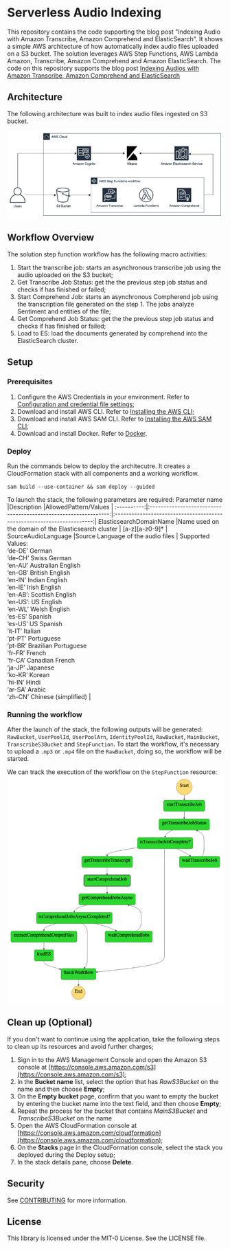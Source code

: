 # Serverless Audio Indexing

This repository contains the code supporting the blog post "Indexing Audio with Amazon Transcribe, Amazon Comprehend and ElasticSearch". It shows a simple AWS architecture of how automatically index audio files uploaded on a S3 bucket. The solution leverages AWS Step Functions, AWS Lambda Amazon, Transcribe, Amazon Comprehend and Amazon ElasticSearch. The code on this repository supports the blog post [Indexing Audios with Amazon Transcribe, Amazon Comprehend and ElasticSearch](https://aws.amazon.com/pt/blogs/aws-brasil/indexando-audios-com-amazon-transcribe-amazon-comprehend-e-elasticsearch/)

## Architecture
The following architecture was built to index audio files ingested on S3 bucket.  

<img src="images/BlogPost.png"/>

## Workflow Overview
The solution step function workflow has the following macro activities:
1. Start the transcribe job: starts an asynchronous transcribe job using the audio uploaded on the S3 bucket;
2. Get Transcribe Job Status: get the the previous step job status and checks if has finished or failed;
3. Start Comprehend Job: starts an asynchronous Compherend job using the transcription file generated on the step 1. The jobs analyze Sentiment and entities of the file;
4. Get Comprehend Job Status:  get the the previous step job status and checks if has finished or failed;
5. Load to ES: load the documents generated by comprehend into the ElasticSearch cluster.

## Setup
### Prerequisites
1. Configure the AWS Credentials in your environment. Refer to [Configuration and credential file settings](https://docs.aws.amazon.com/cli/latest/userguide/cli-configure-files.html);
2. Download and install AWS CLI. Refer to [Installing the AWS CLI](https://docs.aws.amazon.com/cli/latest/userguide/cli-chap-install.html);
3. Download and install AWS SAM CLI. Refer to [Installing the AWS SAM CLI](https://docs.aws.amazon.com/serverless-application-model/latest/developerguide/serverless-sam-cli-install.html);
4. Download and install Docker. Refer to [Docker](https://www.docker.com/products/docker-desktop).

### Deploy
Run the commands below to deploy the architecutre. It creates a CloudFormation stack with all components and a working workflow.

```
sam build --use-container && sam deploy --guided
```
To launch the stack, the following parameters are required:
Parameter name         |Description                                                   |AllowedPattern/Values                                                |
:----------:|:---------------------------------------------------------------:|:----------------------------------------------------------------------:|
ElasticsearchDomainName     |Name used on the domain of the Elasticsearch cluster    | [a-z][a-z0-9]* |
SourceAudioLanguage       |Source Language of the audio files                                          | Supported Values: <br />‘de-DE’ German <br />‘de-CH’ Swiss German <br />‘en-AU’ Australian English <br />‘en-GB’ British English <br />‘en-IN’ Indian English <br />‘en-IE’ Irish English <br />‘en-AB’: Scottish English <br />‘en-US’: US English <br />‘en-WL’ Welsh English <br />‘es-ES’ Spanish <br />‘es-US’ US Spanish <br />‘it-IT’ Italian <br />‘pt-PT’ Portuguese <br />‘pt-BR’ Brazilian Portuguese <br />‘fr-FR’ French <br />‘fr-CA’ Canadian French <br />‘ja-JP’ Japanese <br />‘ko-KR’ Korean <br />‘hi-IN’ Hindi <br />‘ar-SA’ Arabic <br />‘zh-CN’ Chinese (simplified)                                                                   |                               

### Running the workflow
After the launch of the stack, the following outputs will be generated: `RawBucket`, `UserPoolId`, `UserPoolArn`, `IdentityPoolId`, `RawBucket`, `MainBucket`, `TranscribeS3Bucket` and `StepFunction`. To start the workflow, it's necessary to upload a `.mp3` or `.mp4` file on the  `RawBucket`, doing so, the workflow will be started.

We can track the execution of the workflow on the `StepFunction` resource:
<img src="images/stepfunctions.png"/>

## Clean up (Optional)
If you don't want to continue using the application, take the following steps to clean up its resources and avoid further charges;
1. Sign in to the AWS Management Console and open the Amazon S3 console at [https://console.aws.amazon.com/s3](https://console.aws.amazon.com/s3);
2. In the **Bucket name** list, select the option that has *RawS3Bucket* on the name and then choose **Empty**;
3. On the **Empty bucket** page, confirm that you want to empty the bucket by entering the bucket name into the text field, and then choose **Empty**;
4. Repeat the process for the bucket that contains *MainS3Bucket* and *TranscribeS3Bucket* on the name
5. Open the AWS CloudFormation console at [https://console.aws.amazon.com/cloudformation](https://console.aws.amazon.com/cloudformation);
6. On the **Stacks** page in the CloudFormation console, select the stack you deployed during the Deploy setup;
7. In the stack details pane, choose **Delete**.

## Security

See [CONTRIBUTING](CONTRIBUTING.md#security-issue-notifications) for more information.

## License

This library is licensed under the MIT-0 License. See the LICENSE file.